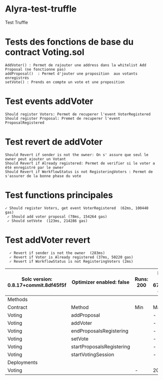 # Alyra-test-truffle


Test Truffle 


# Tests des fonctions de base du contract Voting.sol

    AddVoter() : Permet de rajouter une address dans la whitelist Add Proposal (ne fonctionne pas)
    addProposal()  : Permet d'jouter une proposition  aux votants enregistrés
    setVote() : Prends en compte un vote et une proposition

# Test events addVoter

    Should register Voters: Permet de recuperer l'event VoterRegistered
    Should register Proposal: Premet de recuperer l'event ProposalRegistered

# Test revert de addVoter 
    Should Revert if sender is not the owner: On s' assure que seul le owner peut ajouter un Votant
    Should Revert if Already registered: Permet de verifier si le voter a été enregistré par le owner
    Should Revert if WorkflowStatus is not RegisteringVoters : Permet de s'assurer de la bonne phase du vote 

   # Test functions principales
    ✓ Should register Voters, get event VoterRegistered  (62ms, 100440 gas)
     ✓ Should add voter proposal (78ms, 154264 gas)
     ✓ Should setVote  (123ms, 214286 gas)
   # Test addVoter revert
      ✓ Revert if sender is not the owner  (283ms)
      ✓ Revert if Voter is Already registered (37ms, 50220 gas)
      ✓ Revert if WorkflowStatus is not RegisteringVoters (2ms)


     

                                                      
|   Solc version: 0.8.17+commit.8df45f5f   |  Optimizer enabled: false  | Runs: 200   | Block limit: 6718946 gas   │
| ---------------------------------------- | -------------------------- | ----------- | -------------------------- |
|  Methods   |                             |              |             |             |              |             │
|  Contract  |  Method                     |  Min         |  Max        |  Avg        |   calls      |  eur (avg)  │
|  Voting    |  addProposal                |              |          -  |      59232  |           2  |          -  │
|  Voting    |  addVoter                   |              |          -  |      50220  |           8  |          -  │
|  Voting    |  endProposalsRegistering    |              |          -  |      30599  |           1  |          -  │
|  Voting    |  setVote                    |              |          -  |      58101  |           2  |          -  │
|  Voting    |  startProposalsRegistering  |              |          -  |      95032  |           2  |          -  │
|  Voting    |  startVotingSession         |              |          -  |      30554  |           1  |          -  │
|  Deployments                             |              |             |             | % of limit   |          -  │
|  Voting                                  |              |          -  |    2077414  |      30.9 %  |          -  │
 
      

